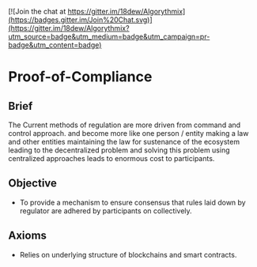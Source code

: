 
[![Join the chat at https://gitter.im/18dew/Algorythmix](https://badges.gitter.im/Join%20Chat.svg)](https://gitter.im/18dew/Algorythmix?utm_source=badge&utm_medium=badge&utm_campaign=pr-badge&utm_content=badge)

# Proof-of-Compliance

## Brief 

The Current methods of regulation are more driven from command and control approach. and become more like one person / entity making a law and other entities maintaining the law for sustenance of the ecosystem leading to the decentralized problem and solving this problem using centralized approaches leads to enormous cost to participants.

## Objective 

 - To provide a mechanism to ensure consensus that rules laid down by regulator are adhered by participants on collectively.

## Axioms 

 - Relies on underlying structure of blockchains and smart contracts. 


 
